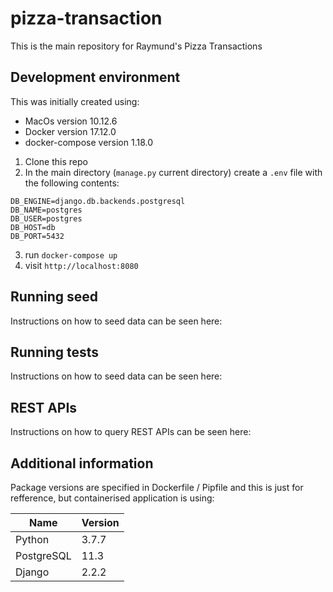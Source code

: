 # pizza-transaction

This is the main repository for Raymund's Pizza Transactions

## Development environment


This was initially created using:

* MacOs version 10.12.6
* Docker version 17.12.0
* docker-compose version 1.18.0


1) Clone this repo
2) In the main directory (`manage.py` current directory) create a `.env` file with the following contents:

```
DB_ENGINE=django.db.backends.postgresql
DB_NAME=postgres
DB_USER=postgres
DB_HOST=db
DB_PORT=5432

```

3) run `docker-compose up`
4) visit `http://localhost:8080`

## Running seed
Instructions on how to seed data can be seen here:


## Running tests
Instructions on how to seed data can be seen here:


## REST APIs
Instructions on how to query REST APIs can be seen here:


## Additional information

Package versions are specified in Dockerfile / Pipfile and this is just for refference, but containerised application is using:

| Name                   | Version   |
| ---                    | ---       |
| Python                 | 3.7.7     |
| PostgreSQL             | 11.3      |
| Django                 | 2.2.2     |
